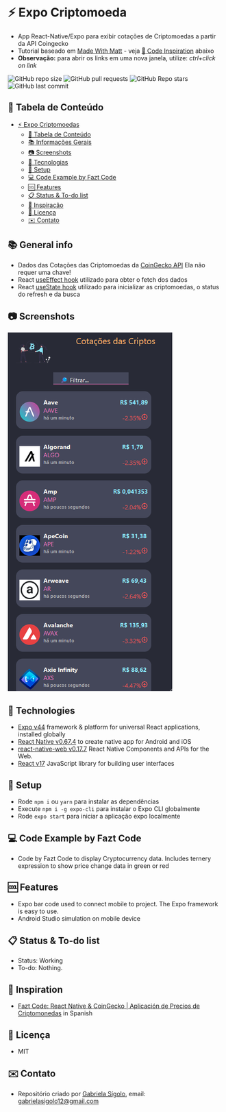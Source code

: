 # :zap: Expo Criptomoeda

* App React-Native/Expo para exibir cotações de Criptomoedas a partir da API Coingecko
* Tutorial baseado em [Made With Matt](https://www.youtube.com/watch?v=0JG1_9xqC6A) - veja [:clap: Code Inspiration](#clap-inspiration) abaixo
* **Observação:** para abrir os links em uma nova janela, utilize: _ctrl+click on link_

![GitHub repo size](https://img.shields.io/github/repo-size/fatecitu/expo-cripto?style=plastic)
![GitHub pull requests](https://img.shields.io/github/issues-pr/fatecitu/expo-cripto?style=plastic)
![GitHub Repo stars](https://img.shields.io/github/stars/fatecitu/expo-cripto?style=plastic)
![GitHub last commit](https://img.shields.io/github/last-commit/fatecitu/expo-cripto?style=plastic)

## :page_facing_up: Tabela de Conteúdo

* [:zap: Expo Criptomoedas](#zap-react-native-cryptos)
  * [:page_facing_up: Tabela de Conteúdo](#page_facing_up-table-of-contents)
  * [:books: Informações Gerais](#books-general-info)
  * [:camera: Screenshots](#camera-screenshots)
  * [:signal_strength: Tecnologias](#signal_strength-technologies)
  * [:floppy_disk: Setup](#floppy_disk-setup)
  * [:computer: Code Example by Fazt Code](#computer-code-example-by-fazt-code)
  * [:cool: Features](#cool-features)
  * [:clipboard: Status & To-do list](#clipboard-status--to-do-list)
  * [:clap: Inspiração](#clap-inspiration)
  * [:file_folder: Licença](#file_folder-license)
  * [:envelope: Contato](#envelope-contact)

## :books: General info

* Dados das Cotações das Criptomoedas da [CoinGecko API](https://www.coingecko.com/en/api) Ela não requer uma chave!
* React [useEffect hook](https://reactjs.org/docs/hooks-effect.html) utilizado para obter o fetch dos dados
* React [useState hook](https://reactjs.org/docs/hooks-state.html) utilizado para inicializar as criptomoedas, o status do refresh e da busca

## :camera: Screenshots

![React-Native img](./img/screen.png)

## :signal_strength: Technologies

* [Expo v44](https://docs.expo.io/) framework & platform for universal React applications, installed globally
* [React Native v0.67.4](https://reactnative.dev/) to create native app for Android and iOS
* [react-native-web v0.17.7](https://www.npmjs.com/package/react-native-web) React Native Components and APIs for the Web.
* [React v17](https://reactjs.org/) JavaScript library for building user interfaces

## :floppy_disk: Setup

* Rode `npm i` ou `yarn` para instalar as dependências
* Execute `npm i -g expo-cli` para instalar o Expo CLI globalmente
* Rode `expo start` para iniciar a aplicação expo localmente

## :computer: Code Example by Fazt Code

* Code by Fazt Code to display Cryptocurrency data. Includes ternery expression to show price change data in green or red

## :cool: Features

* Expo bar code used to connect mobile to project. The Expo framework is easy to use.
* Android Studio simulation on mobile device

## :clipboard: Status & To-do list

* Status: Working
* To-do: Nothing.

## :clap: Inspiration

* [Fazt Code: React Native & CoinGecko | Aplicación de Precios de Criptomonedas](https://www.youtube.com/watch?v=k9ptn9zNHng&t=38s) in Spanish

## :file_folder: Licença

* MIT

## :envelope: Contato

* Repositório criado por [Gabriela Sígolo](https://github.com/gabrielasigolo), email: gabrielasigolo12@gmail.com
